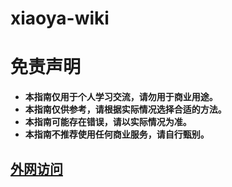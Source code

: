 # xiaoya-wiki
# 免责声明
- **本指南仅用于个人学习交流，请勿用于商业用途。**
- **本指南仅供参考，请根据实际情况选择合适的方法。**
- **本指南可能存在错误，请以实际情况为准。**
- **本指南不推荐使用任何商业服务，请自行甄别。**
## [外网访问](外网访问/README.md)
